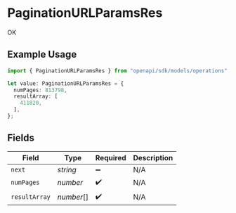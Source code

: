 # PaginationURLParamsRes

OK

## Example Usage

```typescript
import { PaginationURLParamsRes } from "openapi/sdk/models/operations";

let value: PaginationURLParamsRes = {
  numPages: 813798,
  resultArray: [
    411820,
  ],
};
```

## Fields

| Field              | Type               | Required           | Description        |
| ------------------ | ------------------ | ------------------ | ------------------ |
| `next`             | *string*           | :heavy_minus_sign: | N/A                |
| `numPages`         | *number*           | :heavy_check_mark: | N/A                |
| `resultArray`      | *number*[]         | :heavy_check_mark: | N/A                |
